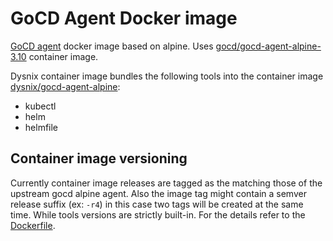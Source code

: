 # GoCD Agent Docker image

[GoCD agent](https://www.gocd.io) docker image based on alpine. Uses [gocd/gocd-agent-alpine-3.10](https://hub.docker.com/r/gocd/gocd-agent-alpine-3.10) container image.

Dysnix container image bundles the following tools into the container image [dysnix/gocd-agent-alpine](https://hub.docker.com/r/dysnix/gocd-agent-alpine):

* kubectl
* helm
* helmfile

## Container image versioning

Currently container image releases are tagged as the matching those of the upstream gocd alpine agent. Also the image tag might contain a semver release suffix (ex: `-r4`) in this case two tags will be created at the same time. While tools versions are strictly built-in. For the details refer to the [Dockerfile](Dockerfile).
